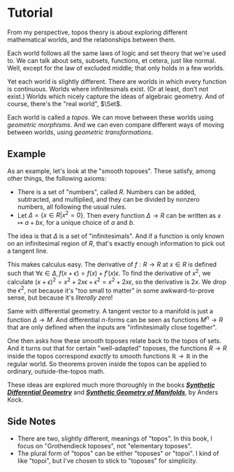 # Tutorial

From my perspective, topos theory is about exploring different mathematical worlds, and the relationships between them.

Each world follows all the same laws of logic and set theory that we're used to.
We can talk about sets, subsets, functions, et cetera, just like normal.
Well, except for the law of excluded middle; that only holds in a few worlds.

Yet each world is slightly different.
There are worlds in which every function is continuous.
Worlds where infinitesimals exist. (Or at least, don't not exist.)
Worlds which nicely capture the ideas of algebraic geometry.
And of course, there's the "real world", $\Set$.

Each world is called a *topos*.
We can move between these worlds using *geometric morphisms*.
And we can even compare different ways of moving between worlds, using *geometric transformations*.

## Example

As an example, let's look at the "smooth toposes". These satisfy, among other things, the following axioms:
- There is a set of "numbers", called $R$. Numbers can be added, subtracted, and multiplied, and they can be divided by nonzero numbers, all following the usual rules.
- Let $\Delta = \{x \in R | x^2 = 0\}$. Then every function $\Delta \to R$ can be written as $x \mapsto a + bx$, for a unique choice of $a$ and $b$.

The idea is that $\Delta$ is a set of "infinitesimals".
And if a function is only known on an infinitesimal region of $R$,
that's exactly enough information to pick out a tangent line.

This makes calculus easy. The derivative of $f : R \to R$ at $x \in R$ is defined such that $\forall \epsilon \in \Delta, f(x + \epsilon) = f(x) + f'(x) \epsilon$.
To find the derivative of $x^2$, we calculate $(x + \epsilon)^2 = x^2 + 2x\epsilon + \epsilon^2 = x^2 + 2x\epsilon$, so the derivative is $2x$.
We drop the $\epsilon^2$, not because it's "too small to matter" in some awkward-to-prove sense, but because it's *literally zero*!

Same with differential geometry. A tangent vector to a manifold is just a function $\Delta \to M$.
And differential $n$-forms can be seen as functions $M^n \to R$ that are only defined when the inputs are "infinitesimally close together".

One then asks how these smooth toposes relate back to the topos of sets.
And it turns out that for certain "well-adapted" toposes,
the functions $R \to R$ inside the topos correspond *exactly*
to smooth functions $\mathbb{R} \to \mathbb{R}$ in the regular world.
So theorems proven inside the topos can be applied to ordinary, outside-the-topos math.

These ideas are explored much more thoroughly in the books [***Synthetic Differential Geometry***](https://users-math.au.dk/kock/sdg99.pdf)
and [***Synthetic Geometry of Manifolds***](https://tildeweb.au.dk/au76680/SGM-final.pdf), by Anders Kock.

## Side Notes

- There are two, slightly different, meanings of "topos". In this book, I focus on "Grothendieck toposes", not "elementary toposes".
- The plural form of "topos" can be either "toposes" or "topoi". I kind of like "topoi", but I've chosen to stick to "toposes" for simplicity.
